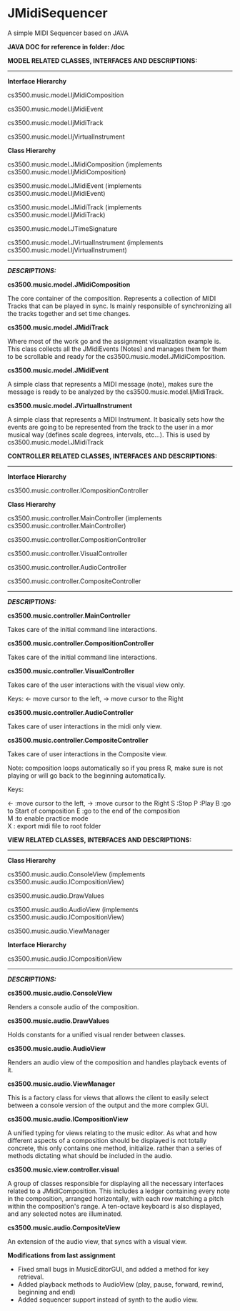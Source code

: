 # JMidiSequencer

A simple MIDI Sequencer based on JAVA

**JAVA DOC for reference in folder: /doc**

**MODEL RELATED CLASSES, INTERFACES AND DESCRIPTIONS:**

----------------------------------------------------

**Interface Hierarchy**

cs3500.music.model.IjMidiComposition

cs3500.music.model.IjMidiEvent

cs3500.music.model.IjMidiTrack

cs3500.music.model.IjVirtualInstrument


**Class Hierarchy**

cs3500.music.model.JMidiComposition (implements cs3500.music.model.IjMidiComposition)

cs3500.music.model.JMidiEvent (implements cs3500.music.model.IjMidiEvent)

cs3500.music.model.JMidiTrack (implements cs3500.music.model.IjMidiTrack)

cs3500.music.model.JTimeSignature

cs3500.music.model.JVirtualInstrument (implements cs3500.music.model.IjVirtualInstrument)

----------------------------------------------------

**_DESCRIPTIONS:_**

**cs3500.music.model.JMidiComposition**

The core container of the composition. 
Represents a collection of MIDI Tracks that can be played in sync.
Is mainly responsible of synchronizing all the tracks together and set time changes.

**cs3500.music.model.JMidiTrack**

Where most of the work go and the assignment visualization example is.
This class collects all the JMidiEvents (Notes) and manages them for them to be
scrollable and ready for the cs3500.music.model.JMidiComposition.

**cs3500.music.model.JMidiEvent**

A simple class that represents a MIDI message (note), makes sure 
the message is ready to be analyzed by the cs3500.music.model.IjMidiTrack.

**cs3500.music.model.JVirtualInstrument**

A simple class that represents a MIDI Instrument. It basically sets how the events 
are going to be represented from the track to the user in a mor musical way 
(defines scale degrees, intervals, etc...). This is used by cs3500.music.model.JMidiTrack

**CONTROLLER RELATED CLASSES, INTERFACES AND DESCRIPTIONS:**

----------------------------------------------------

**Interface Hierarchy**

cs3500.music.controller.ICompositionController

**Class Hierarchy**

cs3500.music.controller.MainController (implements cs3500.music.controller.MainController)

cs3500.music.controller.CompositionController

cs3500.music.controller.VisualController

cs3500.music.controller.AudioController

cs3500.music.controller.CompositeController


----------------------------------------------------

**_DESCRIPTIONS:_**

**cs3500.music.controller.MainController**

Takes care of the initial command line interactions.

**cs3500.music.controller.CompositionController**

Takes care of the initial command line interactions.

**cs3500.music.controller.VisualController**

Takes care of the user interactions with the visual view only.

Keys: <- move cursor to the left, ->  move cursor to the Right

**cs3500.music.controller.AudioController**

Takes care of user interactions in the midi only view.

**cs3500.music.controller.CompositeController**

Takes care of user interactions in the Composite view.

Note: composition loops automatically so if you press R,
make sure is not playing or will go back to the beginning automatically.

Keys:
 
 <-  :move cursor to the left, 
 ->  :move cursor to the Right
 S   :Stop
 P   :Play
 B   :go to Start of composition
 E   :go to the end of the composition   
 M   :to enable practice mode  
 X   : export midi file to root folder

**VIEW RELATED CLASSES, INTERFACES AND DESCRIPTIONS:**

----------------------------------------------------

**Class Hierarchy**

cs3500.music.audio.ConsoleView (implements cs3500.music.audio.ICompositionView)

cs3500.music.audio.DrawValues

cs3500.music.audio.AudioView (implements cs3500.music.audio.ICompositionView)

cs3500.music.audio.ViewManager


**Interface Hierarchy**

cs3500.music.audio.ICompositionView

----------------------------------------------------

**_DESCRIPTIONS:_**

**cs3500.music.audio.ConsoleView** 

Renders a console audio of the composition.

**cs3500.music.audio.DrawValues**

Holds constants for a unified visual render between classes.

**cs3500.music.audio.AudioView** 

Renders an audio view of the composition and handles playback events of it.

**cs3500.music.audio.ViewManager**

This is a factory class for views that allows the client to easily select between a console version
of the output and the more complex GUI. 

**cs3500.music.audio.ICompositionView**

A unified typing for views relating to the music editor. As what and how different aspects of a 
composition should be displayed is not totally concrete, this only contains one method, initialize.
rather than a series of methods dictating what should be included in the audio.

**cs3500.music.view.controller.visual**

A group of classes responsible for displaying all the necessary interfaces related to a 
JMidiComposition. This includes a ledger containing every note in the composition, arranged horizontally, with each
row matching a pitch within the composition's range. A ten-octave keyboard is also displayed,
and any selected notes are illuminated. 

**cs3500.music.audio.CompositeView**

An extension of the audio view, that syncs with a visual view.

**Modifications from last assignment**
- Fixed small bugs in MusicEditorGUI, and added a method for key retrieval.
- Added playback methods to AudioView (play, pause, forward, rewind, beginning and end)
- Added sequencer support instead of synth to the audio view.


